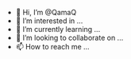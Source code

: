 - 👋 Hi, I’m @QamaQ
- 👀 I’m interested in ...
- 🌱 I’m currently learning ...
- 💞️ I’m looking to collaborate on ...
- 📫 How to reach me ...

<!---
QamaQ/QamaQ is a ✨ special ✨ repository because its `README.md` (this file) appears on your GitHub profile.
You can click the Preview link to take a look at your changes.
--->
